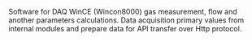 Software for DAQ WinCE (Wincon8000) gas measurement, flow and another parameters calculations. Data acquisition primary values from internal modules and prepare data for API transfer over Http protocol.
 